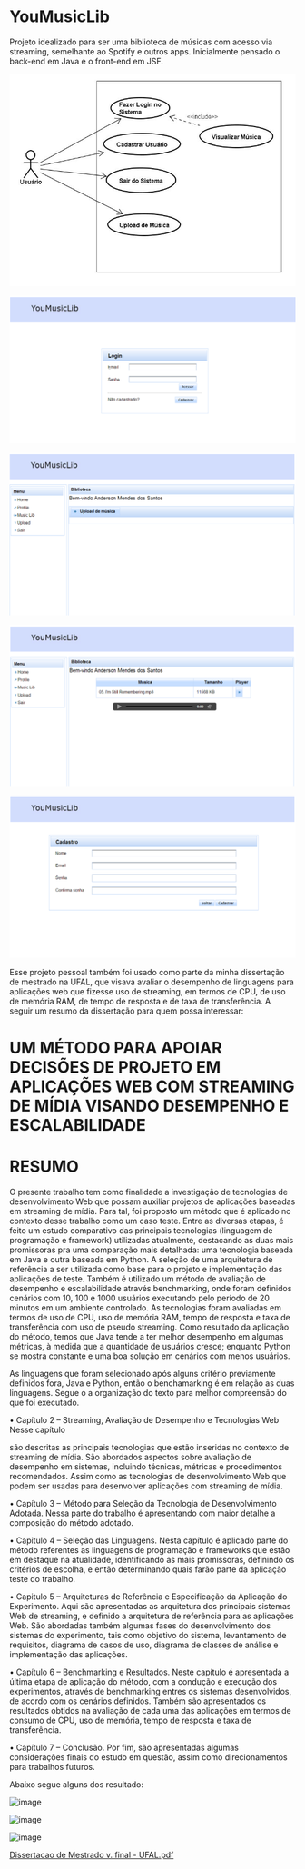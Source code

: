 # YouMusicLib

Projeto idealizado para ser uma biblioteca de músicas com acesso via streaming, semelhante ao Spotify e outros apps. Inicialmente pensado o back-end em Java e o front-end em JSF.

![screenshot01](https://github.com/andersonmends/youmusiclib-web/blob/master/01.png)

![screenshot02](https://github.com/andersonmends/youmusiclib-web/blob/master/02.png)

![screenshot03](https://github.com/andersonmends/youmusiclib-web/blob/master/03.png)

![screenshot04](https://github.com/andersonmends/youmusiclib-web/blob/master/04.png)

![screenshot05](https://github.com/andersonmends/youmusiclib-web/blob/master/05.png)

Esse projeto pessoal também foi usado como parte da minha dissertação de mestrado na UFAL, que visava avaliar o desempenho de linguagens para aplicações web que fizesse uso de streaming, em termos de CPU, de uso de memória RAM, de tempo de resposta e de taxa de transferência. A seguir um resumo da dissertação para quem possa interessar:

# UM MÉTODO PARA APOIAR DECISÕES DE PROJETO EM APLICAÇÕES WEB COM STREAMING DE MÍDIA VISANDO DESEMPENHO E ESCALABILIDADE

# RESUMO

O presente trabalho tem
como finalidade a investigação de tecnologias de desenvolvimento Web que possam auxiliar projetos de aplicações baseadas em streaming de mídia. Para tal, foi proposto um método que é aplicado no contexto desse trabalho como um caso teste. Entre as diversas etapas, é feito um estudo comparativo das principais tecnologias (linguagem de programação e framework) utilizadas atualmente, destacando as duas mais promissoras pra uma comparação mais detalhada: uma tecnologia baseada em Java e outra baseada em Python. A seleção de
uma arquitetura de referência a ser utilizada como base para o projeto e implementação das aplicações de teste. Também é utilizado um método de avaliação de desempenho e
escalabilidade através benchmarking, onde foram definidos cenários com 10, 100 e 1000 usuários executando pelo período de 20 minutos em um ambiente controlado. As tecnologias
foram avaliadas em termos de uso de CPU, uso de memória RAM, tempo de resposta e taxa de transferência com uso de pseudo streaming. Como resultado da aplicação do método, temos
que Java tende a ter melhor desempenho em algumas métricas, à medida que a quantidade de usuários cresce; enquanto Python se mostra constante e uma boa solução em cenários
com menos usuários.


As linguagens que foram selecionado após alguns critério previamente definidos fora, Java e Python, então o benchamarking é em relação as duas linguagens. Segue o a organização
do texto para melhor compreensão do que foi executado.


• Capítulo 2 – Streaming, Avaliação de Desempenho e Tecnologias Web Nesse capítulo

são descritas as principais tecnologias que estão inseridas no contexto de streaming de mídia. São abordados aspectos sobre avaliação de desempenho em sistemas, incluindo
técnicas, métricas e procedimentos recomendados. Assim como as tecnologias de desenvolvimento Web que podem ser usadas para desenvolver aplicações com streaming
de mídia.

• Capítulo 3 – Método para Seleção da Tecnologia de Desenvolvimento Adotada. Nessa parte do trabalho é apresentando com maior detalhe a composição do método adotado.

• Capitulo 4 – Seleção das Linguagens. Nesta capítulo é aplicado parte do método referentes as linguagens de programação e frameworks que estão em destaque na
atualidade, identificando as mais promissoras, definindo os critérios de escolha, e então determinando quais farão parte da aplicação teste do trabalho.

• Capitulo 5 – Arquiteturas de Referência e Especificação da Aplicação do Experimento. Aqui são apresentadas as arquitetura dos principais sistemas Web de streaming,
e definido a arquitetura de referência para as aplicações Web. São abordadas também algumas fases do desenvolvimento dos sistemas do experimento, tais como objetivo do
sistema, levantamento de requisitos, diagrama de casos de uso, diagrama de classes de análise e implementação das aplicações.

• Capítulo 6 – Benchmarking e Resultados. Neste capítulo é apresentada a última etapa de aplicação do método, com a condução e execução dos experimentos, através de
benchmarking entres os sistemas desenvolvidos, de acordo com os cenários definidos. Também são apresentados os resultados obtidos na avaliação de cada uma das
aplicações em termos de consumo de CPU, uso de memória, tempo de resposta e taxa de transferência.

• Capítulo 7 – Conclusão. Por fim, são apresentadas algumas considerações finais do estudo em questão, assim como direcionamentos para trabalhos futuros.

Abaixo segue alguns dos resultado:


![image](https://user-images.githubusercontent.com/10708492/140088420-10d07b5b-219b-49dc-ae0b-fd1c32eca677.png)

![image](https://user-images.githubusercontent.com/10708492/140088549-73977aee-234f-4fb2-8ddf-60b4e1ab0ff2.png)

![image](https://user-images.githubusercontent.com/10708492/140088646-4c58a5e0-70b4-4753-ab29-e46858b5afa8.png)



[Dissertacao de Mestrado v. final - UFAL.pdf](https://github.com/andersonmends/youmusiclib-web/files/7468630/Dissertacao.de.Mestrado.v.final.-.UFAL.pdf)



